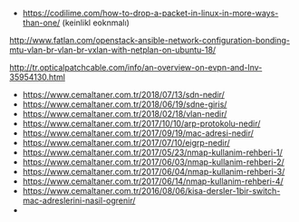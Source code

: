 - https://codilime.com/how-to-drop-a-packet-in-linux-in-more-ways-than-one/ (keinlikl eoknmalı)



http://www.fatlan.com/openstack-ansible-network-configuration-bonding-mtu-vlan-br-vlan-br-vxlan-with-netplan-on-ubuntu-18/

http://tr.opticalpatchcable.com/info/an-overview-on-evpn-and-lnv-35954130.html







 
- https://www.cemaltaner.com.tr/2018/07/13/sdn-nedir/
- https://www.cemaltaner.com.tr/2018/06/19/sdne-giris/
- https://www.cemaltaner.com.tr/2018/02/18/vlan-nedir/
- https://www.cemaltaner.com.tr/2017/10/10/arp-protokolu-nedir/
- https://www.cemaltaner.com.tr/2017/09/19/mac-adresi-nedir/
- https://www.cemaltaner.com.tr/2017/07/10/eigrp-nedir/
- https://www.cemaltaner.com.tr/2017/05/23/nmap-kullanim-rehberi-1/
- https://www.cemaltaner.com.tr/2017/06/03/nmap-kullanim-rehberi-2/
- https://www.cemaltaner.com.tr/2017/06/04/nmap-kullanim-rehberi-3/
- https://www.cemaltaner.com.tr/2017/06/14/nmap-kullanim-rehberi-4/
- https://www.cemaltaner.com.tr/2016/08/06/kisa-dersler-1bir-switch-mac-adreslerini-nasil-ogrenir/
- 
